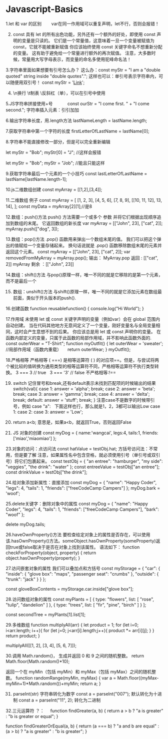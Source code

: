 # Javascript-Basics         
1.let 和 var 的区别       
var在同一作用域可以重复声明，let不行，否则会报错！

2. const 具有 let 的所有出色功能，另外还有一个额外的好处，即使用 const 声明的变量是只读的。 它们是一个常量值，这意味着一旦一个变量被赋值为 const，它就不能被重新赋值
你应该始终使用 const 关键字命名不想重新分配的变量。 这有助于避免给一个常量进行额外的再次赋值。
注意，大多数时候，常量用大写字母表示，而变量的命名多使用驼峰命名法！

3.字符串里面如果想要有引号怎么办？
这么办：const myStr = "I am a \"double quoted\" string inside \"double quotes\"."; 
这样也可以：单引号表示字符串内，可以随便用双引号！ const myStr = '<a href="http://www.example.com" target="_blank">Link</a>';

4. \n换行 \t制表 \\反斜杠（单），可以在引号中使用    

5.JS字符串拼接使用+号           
const ourStr = "I come first. " + "I come second.";
字符串插入元素：引引加加  

6.输出字符串长度，用.length方法
lastNameLength = lastName.length;

7.获取字符串中第一个字符的长度
firstLetterOfLastName = lastName[0]; 

8.字符串不能直接修改一部分，但是可以完全重新编辑

let myStr = "Bob";
myStr[0] = "J"; //这样会报错

let myStr = "Bob";
myStr = "Job"; //能且只能这样

9.获取字符串最后一个元素的一个小技巧
const lastLetterOfLastName = lastName[lastName.length-1];

10.js二维数组创建
const myArray = [[1,2],[3,4]];

11.二维数组 例子
const myArray = [
  [1, 2, 3],
  [4, 5, 6],
  [7, 8, 9],
  [[10, 11, 12], 13, 14],
];
const myData = myArray[2][1];//是8

12.数组：push()方法
push() 方法需要一个或多个 参数 并将它们根据出现顺序追加到数组的末尾。 它返回数组的新长度
var myArray = [["John", 23], ["cat", 2]];
myArray.push(["dog", 3]);

13.数组：pop()方法
.pop() 函数用来弹出一个数组末尾的值。 我们可以把这个弹出的值赋给一个变量存储起来。 换句话说就是 .pop() 函数移除数组末尾的元素并返回这个元素。
const myArray = [["John", 23], ["cat", 2]];
var removedFromMyArray = myArray.pop();
输出： MyArray.pop 返回 : [["cat", 2]]
      myArray 剩余 ：[["John", 23]]   

14.数组：shift()方法
与pop()原理一样，唯一不同的就是它移除的是第一个元素，而不是最后一个

15. 数组：unshift()方法
与shift()原理一样，唯一不同的就是它添加元素在数组最前面，类似于开头版本的push().   

16.创建函数
function reusablefunction() {
  console.log("Hi World");
}

17.作用域
未使用 let 或 const 关键字声明的变量（例如var）会在 global 范围内自动创建。 当在代码其他地方无意间定义了一个变量，刚好变量名与全局变量相同，这时会产生意想不到的后果。 你应该总是用 let 或 const 声明你的变量。
在函数内部定义的变量，只属于此函数的局部作用域，并不影响此函数外面的.
const outerWear = "T-Shirt";
function myOutfit() {
  let outerWear = 'sweater'; //局部作用域（函数内重载）    
  return outerWear;
}
myOutfit();

18.严格相等
严格相等 ( ===) 是相等运算符 ( ) 的对应项==。但是，与尝试将两个被比较的值转换为通用类型的相等运算符不同，严格相等运算符不执行类型转换。
3 ===  3  // true  
3 === '3' // false
不严格相等:!==

19. switch 记住冒号和break,还有default表示未找到匹配项的时候输出的结果
    switch(val){
    case 1:
      answer = 'alpha';
      break;
    case 2:
      answer = 'beta';
      break;
    case 3:
      answer = 'gamma';
      break;
    case 4:
      answer = 'delta';
      break;
    default:
      answer = 'stuff';
      break;
  }
注意case不是数字的时候带引号，例如 case "a":  
下面这样也行，那么就是1，2，3都可以输出Low
    case 1:
    case 2:
    case 3:
      answer = 'Low';
    
21. return a<b; 意思是，如果a<b，就返回True，否则返回False

22. JS 对象的创建
  const myDog = {
  name:'wangcai',
  legs:4,
  tails:1,
  friends:['miao','miaomiao']
};

23.对象的访问：点访问法 
const hatValue = testObj.hat;
方括号访问法：不常用，但是要了解
注意，如果属性名中包含空格，就必须使用引号（单引号或双引号）将它们包裹起来。
const testObj = {
  "an entree": "hamburger",
  "my side": "veggies",
  "the drink": "water"
};
const entreeValue = testObj["an entree"];   
const drinkValue = testObj["the drink"];     

24.给对象添加新属性：直接添加
const myDog = {
  "name": "Happy Coder",  
  "legs": 4,
  "tails": 1,
  "friends": ["freeCodeCamp Campers"]
};
myDog.bark = 'woof';

25.delete关键字：删除对象中的属性
const myDog = {
  "name": "Happy Coder",
  "legs": 4,
  "tails": 1,
  "friends": ["freeCodeCamp Campers"],
  "bark": "woof"
};

delete myDog.tails;

26.haveOwnProperty()方法
要检查给定对象上的属性是否存在，可以使用该.hasOwnProperty()方法。someObject.hasOwnProperty(someProperty)返回true或false取决于是否在对象上找到该属性。
语法如下：
function checkForProperty(object, property) {
  return object.hasOwnProperty(property);
}

27.访问嵌套对象的属性
我们可以叠加点和方括号
const myStorage = {
  "car": {
    "inside": {
      "glove box": "maps",
      "passenger seat": "crumbs"
     },
    "outside": {
      "trunk": "jack"
    }
  }
};

const gloveBoxContents = myStorage.car.inside["glove box"];

28.访问数组对象的属性
const myPlants = [
  {
    type: "flowers",
    list: [
      "rose",
      "tulip",
      "dandelion"
    ]
  },
  {
    type: "trees",
    list: [
      "fir",
      "pine",
      "birch"
    ]
  }
];

const secondTree = myPlants[1].list[1];

29.多维数组
function multiplyAll(arr) {
  let product = 1;
  for (let i=0; i<arr.length; i++){
    for (let j=0; j<arr[i].length;j++){
      product *= arr[i][j];
    }
  }
  return product;
}

multiplyAll([[1, 2], [3, 4], [5, 6, 7]]);

30.调用 Math.random()，
生成并返回 0 和 9 之间的随机整数。
return Math.floor(Math.random()*10);

返回一个在 myMin（包括 myMin）和 myMax（包括 myMax）之间的随机整数。
function randomRange(myMin, myMax) {
  var a = Math.floor((myMax-myMin+1)*Math.random())+myMin;
  return a;
}

31. parseInt(str) 字符串转化为数字
 const a = parseInt("007"); 默认转化为十进制
const a = parseInt("11", 2); 转化为二进制

32.三元运算符 ？：    
function findGreater(a, b) {
  return a > b ? "a is greater" : "b is greater or equal";
}

function findGreaterOrEqual(a, b) {
  return (a === b) ? "a and b are equal" : (a > b) ? "a is greater" : "b is greater";
}
